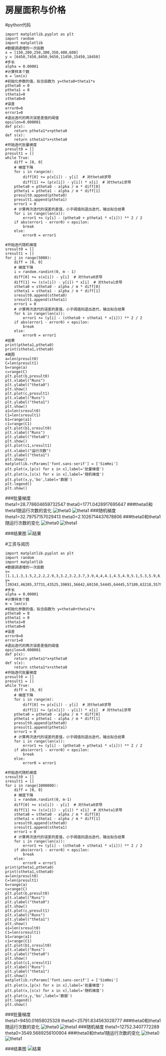 ﻿# 房屋面积与价格
#python代码
```
import matplotlib.pyplot as plt
import random
import matplotlib
#数据调递增的一次函数
x = [150,200,250,300,350,400,600]
y = [6450,7450,8450,9450,11450,15450,18450]
#步长
alpha = 0.00001
#计算样本个数
m = len(x)
#初始化参数的值，拟合函数为 y=theta0+theta1*x
ptheta0 = 0
ptheta1 = 0
stheta1=0
stheta0=0
#误差
error0=0
error1=0
#退出迭代的两次误差差值的阈值
epsilon=0.000001
def p(x):
    return ptheta1*x+ptheta0
def s(x):
    return stheta1*x+stheta0
#开始迭代批量梯度
presult0 = []
presult1 = []
while True:
    diff = [0, 0]
    # 梯度下降
    for i in range(m):
        diff[0] += p(x[i]) - y[i]  # 对theta0求导
        diff[1] += (p(x[i]) - y[i]) * x[i]  # 对theta1求导
    ptheta0 = ptheta0 - alpha / m * diff[0]
    ptheta1 = ptheta1 - alpha / m * diff[1]
    presult0.append(ptheta0)
    presult1.append(ptheta1)
    error1 = 0
    # 计算两次迭代的误差的差值，小于阈值则退出迭代，输出拟合结果
    for i in range(len(x)):
        error1 += (y[i] - (ptheta0 + ptheta1 * x[i])) ** 2 / 2
    if abs(error1 - error0) < epsilon:
        break
    else:
        error0 = error1

#开始迭代随机梯度
sresult0 = []
sresult1 = []
for j in range(5000):
    diff = [0, 0]
    # 梯度下降
    i = random.randint(0, m - 1)
    diff[0] += s(x[i]) - y[i]  # 对theta0求导
    diff[1] += (s(x[i]) - y[i]) * x[i]  # 对theta1求导
    stheta0 = stheta0 - alpha / m * diff[0]
    stheta1 = stheta1 - alpha / m * diff[1]
    sresult0.append(stheta0)
    sresult1.append(stheta1)
    error1 = 0
    # 计算两次迭代的误差的差值，小于阈值则退出迭代，输出拟合结果
    for k in range(len(x)):
        error1 += (y[i] - (stheta0 + stheta1 * x[i])) ** 2 / 2
    if abs(error1 - error0) < epsilon:
        break
    else:
        error0 = error1
#结果
print(ptheta1,ptheta0)
print(stheta1,stheta0)
#画图
a=len(presult0)
C=len(presult1)
b=range(a)
c=range(C)
plt.plot(b,presult0)
plt.xlabel("Runs")
plt.ylabel("theta0")
plt.show()
plt.plot(c,presult1)
plt.xlabel("Runs")
plt.ylabel("theta1")
plt.show()
a1=len(sresult0)
C1=len(sresult1)
b1=range(a1)
c1=range(C1)
plt.plot(b1,sresult0)
plt.xlabel("Runs")
plt.ylabel("theta0")
plt.show()
plt.plot(c1,sresult1)
plt.xlabel("运行次数")
plt.ylabel("theta1")
plt.show()
matplotlib.rcParams['font.sans-serif'] = ['SimHei']
plt.plot(x,[p(x) for x in x],label='批量梯度')
plt.plot(x,[s(x) for x in x],label='随机梯度')
plt.plot(x,y,'bo',label='数据')
plt.legend()
plt.show()
```
###批量梯度                       
theta1=28.778604659732547
theta0=1771.0428917695647
###theta0和theta1随运行次数的变化
![theta0](https://raw.githubusercontent.com/DL-Metaphysics/DL-yizhixiaol/master/myplot.png)
![theta1](https://raw.githubusercontent.com/DL-Metaphysics/DL-yizhixiaol/master/myplot1.png)
###随机梯度
theta1=32.79757157029413
theta0=2.1026714437678806
###theta0和theta1随运行次数的变化
![theta0](https://raw.githubusercontent.com/DL-Metaphysics/DL-yizhixiaol/master/myplot2.png)
![theta1](https://raw.githubusercontent.com/DL-Metaphysics/DL-yizhixiaol/master/myplot3.png)

###结果图
![结果](https://raw.githubusercontent.com/DL-Metaphysics/DL-yizhixiaol/master/myplot4.png)



#工资与阅历
```
import matplotlib.pyplot as plt
import random
import matplotlib
#数据调递增的一次函数
x=[1.1,1.3,1.5,2,2.2,2.9,3,3.2,3.2,3.7,3.9,4,4,4.1,4.5,4.9,5.1,5.3,5.9,6,6.8,7.1,7.9,8.2,8.7,9,9.5,9.6,10.3,10.5]
y=[39343,46205,37731,43525,39891,56642,60150,54445,64445,57189,63218,55794,56957,57081,61111,67938,66029,83088,81363,93940,91738,98273,101302,113812,109431,105582,116969,112635,122391,121872]
#步长
alpha = 0.00001
#计算样本个数
m = len(x)
#初始化参数的值，拟合函数为 y=theta0+theta1*x
ptheta0 = 0
ptheta1 = 0
stheta1=0
stheta0=0
#误差
error0=0
error1=0
#退出迭代的两次误差差值的阈值
epsilon=0.000001
def p(x):
    return ptheta1*x+ptheta0
def s(x):
    return stheta1*x+stheta0
#开始迭代批量梯度
presult0 = []
presult1 = []
while True:
    diff = [0, 0]
    # 梯度下降
    for i in range(m):
        diff[0] += p(x[i]) - y[i]  # 对theta0求导
        diff[1] += (p(x[i]) - y[i]) * x[i]  # 对theta1求导
    ptheta0 = ptheta0 - alpha / m * diff[0]
    ptheta1 = ptheta1 - alpha / m * diff[1]
    presult0.append(ptheta0)
    presult1.append(ptheta1)
    error1 = 0
    # 计算两次迭代的误差的差值，小于阈值则退出迭代，输出拟合结果
    for i in range(len(x)):
        error1 += (y[i] - (ptheta0 + ptheta1 * x[i])) ** 2 / 2
    if abs(error1 - error0) < epsilon:
        break
    else:
        error0 = error1

#开始迭代随机梯度
sresult0 = []
sresult1 = []
for i in range(1000000):
    diff = [0, 0]
    # 梯度下降
    i = random.randint(0, m-1)
    diff[0] += s(x[i]) - y[i]  # 对theta0求导
    diff[1] += (s(x[i]) - y[i]) * x[i]  # 对theta1求导
    stheta0 = stheta0 - alpha / m * diff[0]
    stheta1 = stheta1 - alpha / m * diff[1]
    sresult0.append(stheta0)
    sresult1.append(stheta1)
    error1 = 0
    # 计算两次迭代的误差的差值，小于阈值则退出迭代，输出拟合结果
    for i in range(len(x)):
        error1 += (y[i] - (stheta0 + stheta1 * x[i])) ** 2 / 2
    if abs(error1 - error0) < epsilon:
        break
    else:
        error0 = error1
print(ptheta1,ptheta0)
print(stheta1,stheta0)
a=len(presult0)
C=len(presult1)
b=range(a)
c=range(C)
plt.plot(b,presult0)
plt.xlabel("Runs")
plt.ylabel("theta0")
plt.show()
plt.plot(c,presult1)
plt.xlabel("Runs")
plt.ylabel("theta1")
plt.show()
a1=len(sresult0)
C1=len(sresult1)
b1=range(a1)
c1=range(C1)
plt.plot(b1,sresult0)
plt.xlabel("Runs")
plt.ylabel("theta0")
plt.show()
plt.plot(c1,sresult1)
plt.xlabel("Runs")
plt.ylabel("theta1")
plt.show()
matplotlib.rcParams['font.sans-serif'] = ['SimHei']
plt.plot(x,[p(x) for x in x],label='批量梯度')
plt.plot(x,[s(x) for x in x],label='随机梯度')
plt.plot(x,y,'bo',label='数据')
plt.legend()
plt.show()

```
###批量梯度                       
theta1=9450.01658025328
theta0=25791.834563028777
###theta0和theta1随运行次数的变化
![theta0](https://raw.githubusercontent.com/DL-Metaphysics/DL-yizhixiaol/master/myplot5.png)
![theta1](https://raw.githubusercontent.com/DL-Metaphysics/DL-yizhixiaol/master/myplot6.png)
###随机梯度
theta1=12752.3407772289
theta0=3549.5689256100904
###theta0和theta1随运行次数的变化
![theta0](https://raw.githubusercontent.com/DL-Metaphysics/DL-yizhixiaol/master/myplot7.png)
![theta1](https://raw.githubusercontent.com/DL-Metaphysics/DL-yizhixiaol/master/myplot8.png)

###结果图
![结果](https://raw.githubusercontent.com/DL-Metaphysics/DL-yizhixiaol/master/myplot9.png)





    

    

